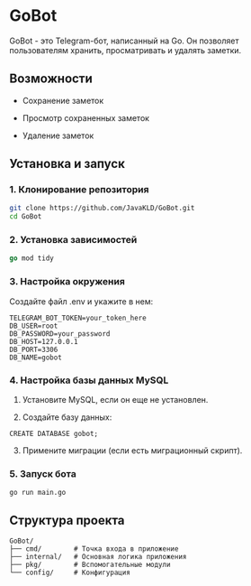 # GoBot

GoBot - это Telegram-бот, написанный на Go. Он позволяет пользователям хранить, просматривать и удалять заметки.

## Возможности

* Сохранение заметок

* Просмотр сохраненных заметок

* Удаление заметок

## Установка и запуск

### 1. Клонирование репозитория

```bash
git clone https://github.com/JavaKLD/GoBot.git
cd GoBot
```

### 2. Установка зависимостей

```go
go mod tidy
```
### 3. Настройка окружения

Создайте файл .env и укажите в нем:

```
TELEGRAM_BOT_TOKEN=your_token_here
DB_USER=root
DB_PASSWORD=your_password
DB_HOST=127.0.0.1
DB_PORT=3306
DB_NAME=gobot
```
### 4. Настройка базы данных MySQL

1. Установите MySQL, если он еще не установлен.

3. Создайте базу данных:
```mysql
CREATE DATABASE gobot;
```
3. Примените миграции (если есть миграционный скрипт).

### 5. Запуск бота

`go run main.go`

## Структура проекта
```
GoBot/
├── cmd/        # Точка входа в приложение
├── internal/   # Основная логика приложения
├── pkg/        # Вспомогательные модули
└── config/     # Конфигурация
```
